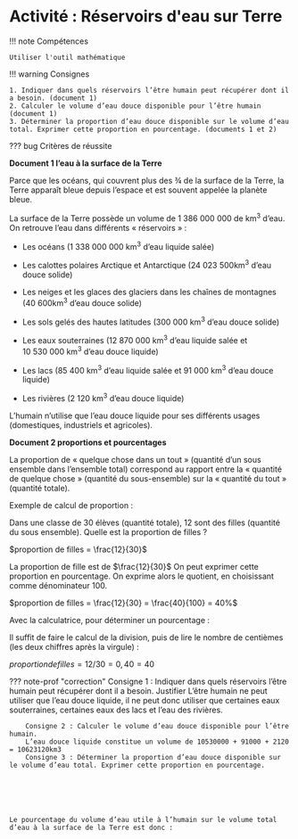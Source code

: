 # Activité : Réservoirs d'eau sur Terre

!!! note Compétences

    Utiliser l'outil mathématique

!!! warning Consignes

    1. Indiquer dans quels réservoirs l’être humain peut récupérer dont il a besoin. (document 1)
    2. Calculer le volume d’eau douce disponible pour l’être humain (document 1)
    3. Déterminer la proportion d’eau douce disponible sur le volume d’eau total. Exprimer cette proportion en pourcentage. (documents 1 et 2)

??? bug Critères de réussite



**Document 1 l’eau à la surface de la Terre**

Parce que les océans, qui couvrent plus des ¾ de la surface de la Terre, la Terre apparaît bleue depuis l’espace et est souvent appelée la planète bleue.

La surface de la Terre possède un volume de 1 386 000 000 de km<sup>3</sup> d’eau. On retrouve l’eau dans différents « réservoirs » :

- Les océans (1 338 000 000 km<sup>3</sup> d’eau liquide salée)

- Les calottes polaires Arctique et Antarctique (24 023 500km<sup>3</sup> d’eau douce solide)

- Les neiges et les glaces des glaciers dans les chaînes de montagnes (40 600km<sup>3</sup> d’eau douce solide)

- Les sols gelés des hautes latitudes (300 000 km<sup>3</sup> d’eau douce solide)

- Les eaux souterraines (12 870 000 km<sup>3</sup> d’eau liquide salée et 10 530 000 km<sup>3</sup> d’eau douce liquide)

- Les lacs (85 400 km<sup>3</sup> d’eau liquide salée et 91 000 km<sup>3</sup> d’eau douce liquide)

- Les rivières (2 120 km<sup>3</sup> d’eau douce liquide)

L’humain n’utilise que l’eau douce liquide pour ses différents usages (domestiques, industriels et agricoles).




**Document 2 proportions et pourcentages**

La proportion de « quelque chose dans un tout » (quantité d’un sous ensemble dans l’ensemble total) correspond au rapport entre la « quantité de quelque chose » (quantité du sous-ensemble) sur la « quantité du tout » (quantité totale).




Exemple de calcul de proportion :

Dans une classe de 30 élèves (quantité totale), 12 sont des filles (quantité du sous ensemble). Quelle est la proportion de filles ?

$proportion de filles = \frac{12}{30}$



La proportion de fille est de $\frac{12}{30}$ On peut exprimer cette proportion en pourcentage. On exprime alors le quotient, en choisissant comme dénominateur 100.

$proportion de filles = \frac{12}{30} = \frac{40}{100} = 40%$



Avec la calculatrice, pour déterminer un pourcentage :

Il suffit de faire le calcul de la division, puis de lire le nombre de centièmes (les deux chiffres après la virgule) :

$proportion de filles = 12/30 = 0,40 = 40%$


??? note-prof "correction"
        Consigne 1 : Indiquer dans quels réservoirs l’être humain peut récupérer dont il a besoin. Justifier
    L’être humain ne peut utiliser que l’eau douce liquide, il ne peut donc utiliser que certaines eaux souterraines, certaines eaux des lacs et l’eau des rivières.

        Consigne 2 : Calculer le volume d’eau douce disponible pour l’être humain.
        L’eau douce liquide constitue un volume de 10530000 + 91000 + 2120 = 10623120km3
        Consigne 3 : Déterminer la proportion d’eau douce disponible sur le volume d’eau total. Exprimer cette proportion en pourcentage.






    Le pourcentage du volume d’eau utile à l’humain sur le volume total d’eau à la surface de la Terre est donc :



